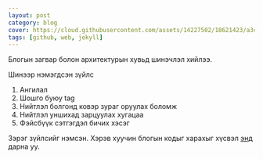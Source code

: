 ```yaml
---
layout: post
category: blog
cover: https://cloud.githubusercontent.com/assets/14227502/18621423/a3c4df6a-7e55-11e6-82fc-4008aa3a2f0b.jpg 
tags: [github, web, jekyll]
---
```

Блогын загвар болон архитектурын хувьд шинэчлэл хийлээ.

Шинээр нэмэгдсэн зүйлс

1. Ангилал
2. Шошго буюу tag
3. Нийтлэл болгонд ковэр зураг оруулах боломж
4. Нийтлэл уншихад зарцуулах хугацаа
5. Фэйсбүүк сэтгэгдэл бичих хэсэг

Зэрэг зүйлсийг нэмсэн. Хэрэв хуучин блогын кодыг харахыг хүсвэл [энд](https://github.com/enkhee-Osiris/enkhee-Osiris.github.io-old) дарна уу.